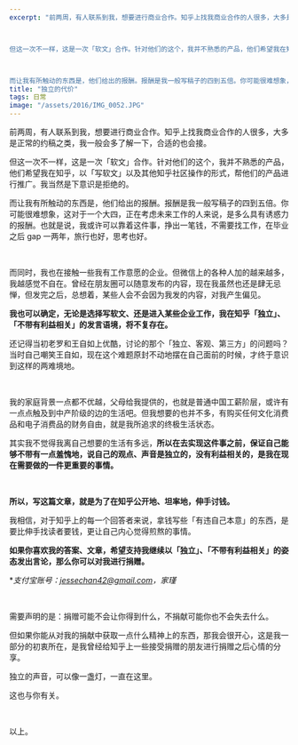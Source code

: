 ```yaml
---
excerpt: "前两周，有人联系到我，想要进行商业合作。知乎上找我商业合作的人很多，大多是正常的约稿之类，我一般会多了解一下，合适的也会接。



但这一次不一样，这是一次「软文」合作。针对他们的这个，我并不熟悉的产品，他们希望我在知乎，以「写软文」以及其他知乎社区操作的形式，帮他们的产品进行推广。我当然是下意识是拒绝的。



而让我有所触动的东西是，他们给出的报酬。报酬是我一般写稿子的四到五倍。你可能很难想象，这对于一个大四，正在考虑未来工作的人来说，是多么具有诱惑力的报酬。也就是说，我或许可以靠着这件事，挣出一笔钱，不需要找工作，在毕业之后 gap 一两年，旅行也好，思考也好。"
title: "独立的代价"
tags: 日常
image: "/assets/2016/IMG_0052.JPG"
---
```


前两周，有人联系到我，想要进行商业合作。知乎上找我商业合作的人很多，大多是正常的约稿之类，我一般会多了解一下，合适的也会接。

但这一次不一样，这是一次「软文」合作。针对他们的这个，我并不熟悉的产品，他们希望我在知乎，以「写软文」以及其他知乎社区操作的形式，帮他们的产品进行推广。我当然是下意识是拒绝的。

而让我有所触动的东西是，他们给出的报酬。报酬是我一般写稿子的四到五倍。你可能很难想象，这对于一个大四，正在考虑未来工作的人来说，是多么具有诱惑力的报酬。也就是说，我或许可以靠着这件事，挣出一笔钱，不需要找工作，在毕业之后 gap 一两年，旅行也好，思考也好。

<br>

而同时，我也在接触一些我有工作意愿的企业。但微信上的各种人加的越来越多，我越感觉不自在。曾经在朋友圈可以随意发布的内容，现在我虽然也还是肆无忌惮，但发完之后，总想着，某些人会不会因为我发的内容，对我产生偏见。

**我也可以确定，无论是选择写软文、还是进入某些企业工作，我在知乎「独立」、「不带有利益相关」的发言语境，将不复存在。**

还记得当初老罗和王自如上优酷，讨论的那个「独立、客观、第三方」的问题吗？当时自己嘲笑王自如，现在这个难题原封不动地摆在自己面前的时候，才终于意识到这样的两难境地。

<br>

我的家庭背景一点都不优越，父母给我提供的，也就是普通中国工薪阶层，或许有一点点触及到中产阶级的边的生活吧。但我想要的也并不多，有购买任何文化消费品和电子消费品的财务自由，就是我所追求的终极生活状态。

其实我不觉得我离自己想要的生活有多远，**所以在去实现这件事之前，保证自己能够不带有一点羞愧地，说自己的观点、声音是独立的，没有利益相关的，是我在现在需要做的一件更重要的事情。**

<br>

**所以，写这篇文章，就是为了在知乎公开地、坦率地，伸手讨钱。**

我相信，对于知乎上的每一个回答者来说，拿钱写些「有违自己本意」的东西，是要比伸手找读者要钱，更让自己内心觉得煎熬的事情。

**如果你喜欢我的答案、文章，希望支持我继续以「独立」、「不带有利益相关」的姿态发出言论，那么你可以对我进行捐赠。**

**支付宝账号：jessechan42@gmail.com，*家瑾**

<br>

需要声明的是：捐赠可能不会让你得到什么，不捐献可能你也不会失去什么。

但如果你能从对我的捐献中获取一点什么精神上的东西，那我会很开心，这是我一部分的初衷所在，是我曾经给知乎上一些接受捐赠的朋友进行捐赠之后心情的分享。

独立的声音，可以像一盏灯，一直在这里。

这也与你有关。

<br>

以上。
